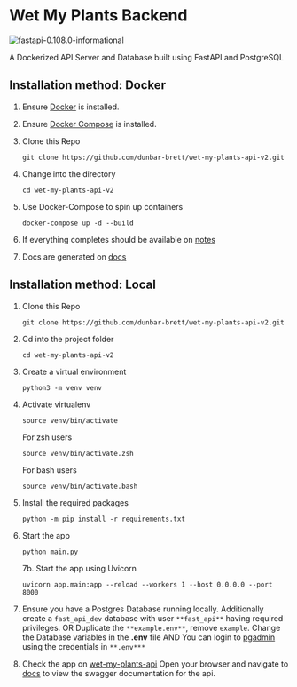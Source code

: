 
# Wet My Plants Backend
![fastapi-0.108.0-informational](https://img.shields.io/badge/fastapi-0.108.0-informational) 

A Dockerized API Server and Database built using FastAPI and PostgreSQL

## Installation method: Docker

1. Ensure [Docker](https://docs.docker.com/install/) is installed.

2. Ensure [Docker Compose](https://docs.docker.com/compose/install/) is installed.

3. Clone this Repo

   `git clone https://github.com/dunbar-brett/wet-my-plants-api-v2.git`

4. Change into the directory

   ```cd wet-my-plants-api-v2```

5. Use Docker-Compose to spin up containers

   `docker-compose up -d --build`

6. If everything completes should be available on [notes](http://127.0.0.1:8000)

7. Docs are generated on [docs](http://127.0.0.1:8000/docs)

## Installation method: Local

1. Clone this Repo

   `git clone https://github.com/dunbar-brett/wet-my-plants-api-v2.git`
2. Cd into the project folder

   `cd wet-my-plants-api-v2`
3. Create a virtual environment

   `python3 -m venv venv`
4. Activate virtualenv

   `source venv/bin/activate`

   For zsh users

   `source venv/bin/activate.zsh`

   For bash users

   `source venv/bin/activate.bash`
6. Install the required packages

   `python -m pip install -r requirements.txt`
7. Start the app

   ```shell
   python main.py
   ```

   7b. Start the app using Uvicorn

   ```shell
   uvicorn app.main:app --reload --workers 1 --host 0.0.0.0 --port 8000
   ```

8. Ensure you have a Postgres Database running locally.
   Additionally create a `fast_api_dev` database with user `**fast_api**` having required privileges.
   OR
   Duplicate the `**example.env**`, remove `example`. Change the Database variables in the **.env** file
   AND
   You can login to [pgadmin](http://127.0.0.1:16543/) using the credentials in `**.env***`

9. Check the app on [wet-my-plants-api](http://127.0.0.1:8000/)
Open your browser and navigate to [docs](http://127.0.0.1:8000/docs) to view the swagger documentation for the api.